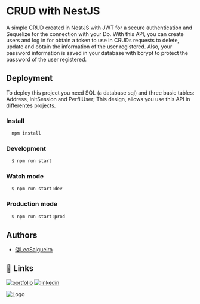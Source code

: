 
# CRUD with NestJS

A simple CRUD created in NestJS with JWT for a secure authentication and Sequelize for the connection with your Db. 
With this API, you can create users and log in for obtain a token to use in CRUDs requests to delete, update and obtain the information of the user registered. Also, your password information is saved in your database with bcrypt to protect the password of the user registered.


## Deployment

To deploy this project you need SQL (a database sql) and three basic tables: Address, InitSession and PerfilUser; This design, allows you use this API in differentes projects.

### Install
```bash
  npm install
```


### Development
```bash
  $ npm run start
```
### Watch mode
```bash
  $ npm run start:dev
```

### Production mode
```bash
  $ npm run start:prod
```


 




## Authors

- [@LeoSalgueiro](https://www.github.com/LeoSalgueiro)


## 🔗 Links
[![portfolio](https://img.shields.io/badge/my_portfolio-000?style=for-the-badge&logo=ko-fi&logoColor=white)](https://#)
[![linkedin](https://img.shields.io/badge/linkedin-0A66C2?style=for-the-badge&logo=linkedin&logoColor=white)](https://www.linkedin.com/in/leonel-navarro-85088210b/)



![Logo](https://lh3.googleusercontent.com/pw/AIL4fc9ZkUrElifbS0-gcASi141c0waI5oJKyTtV5rOAuVhPSXMdr8wSS1ykAPXV3qNY0yGxMfQHXFalSSduOepDrmNqonXJPhykfy_J1ysCshWZjpBn5Mn4PfI8Jz8MSNktHXXINtKOgOkHpixk62s5jCWtpTTjN3j0vEoRbdoMcBOGeJtswNroOK40T31dZi3lISEC9bXFxUM8kKjPXRswHpEd4Odg-fYvOeoOHFitMqkgQivj-X7x5rIInyLvLMHhp1qsuhswr4eP8-wx2Ll0Sdras5_Rw_EtcgWlh0wF55XWFHXehzuZVaNm4XI-vsANDfZffWd8RXQCOWUcdA0gslqzbCIuOuz3RZBSQ4_tJ-VesBPuOj-hWbxvfSwDwLSuneUkc40oBpogdztdWanLuK9wssiMDQb1e538xsrEBQFPjMDFEP4I79uO--gmOEm4XQE4quYOw2-xYxsMkg_KaOlMkZTktfPuNUkfboSYzTKTlYhhbAEoMPc2qVUfYEsvHT5rbtEtS-6txKOcVYnnb0UXVMMjzRlbH1ZKdjsjBw3DaDRB8vUigKUa6HDXAvcTpt5LwV_6lxa6RHXzqz_okiVkdYW4D0D85nwMLHpz009P2xOwUM4TeFjfPx-tDW596PIBMTlvbJY-kDtfNoo9YGrqMLu4ioFJZKC42pS_evU2N6P-Eo77jWzOCmizScvmxzb61LAbSUCPYjx-krGxcz1006V0b7jFFeV5W1cIMAtvkk-ejNkTRLSY1lhrRxZ7p46PzsewvaXXkQ6fU1h3-s6RFNrIIdQH31xbdrOMBzDC7Dkx4VJnuLZd4M1-3A4vTnTC80-a9PEeZHra5we4XK2HfIsc5iS5SkFPG8cwKooDisRbJ2TW5sqnxSeN9wmtJJen6eYtRPf4Byb8E3RydNMtudYFZUQtVFGdt8HEU6nohNrUfcR_uOhQM8MW82l7vVehkuWFDZCODcQuO4yb62VqwIokrbqiYi4Ul6_udU3Vx9X5DV2SsQIuHQQzmoRwaA=w1064-h400-s-no?authuser=2)

